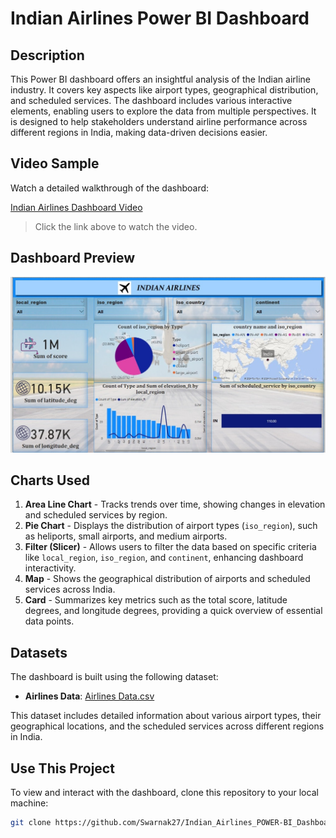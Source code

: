 # Indian Airlines Power BI Dashboard

## Description

This Power BI dashboard offers an insightful analysis of the Indian airline industry. It covers key aspects like airport types, geographical distribution, and scheduled services. The dashboard includes various interactive elements, enabling users to explore the data from multiple perspectives. It is designed to help stakeholders understand airline performance across different regions in India, making data-driven decisions easier.

## Video Sample

Watch a detailed walkthrough of the dashboard:

[Indian Airlines Dashboard Video](https://github.com/Swarnak27/Indian_Airlines_POWER-BI_Dashboard/blob/main/Indian_Airlines.mp4)

> Click the link above to watch the video.

## Dashboard Preview

![Indian Airlines Dashboard](https://github.com/Swarnak27/Indian_Airlines_POWER-BI_Dashboard/blob/main/Dashboard.jpeg)

## Charts Used

1. **Area Line Chart** - Tracks trends over time, showing changes in elevation and scheduled services by region.
2. **Pie Chart** - Displays the distribution of airport types (`iso_region`), such as heliports, small airports, and medium airports.
3. **Filter (Slicer)** - Allows users to filter the data based on specific criteria like `local_region`, `iso_region`, and `continent`, enhancing dashboard interactivity.
4. **Map** - Shows the geographical distribution of airports and scheduled services across India.
5. **Card** - Summarizes key metrics such as the total score, latitude degrees, and longitude degrees, providing a quick overview of essential data points.

## Datasets

The dashboard is built using the following dataset:

- **Airlines Data**: [Airlines Data.csv](https://github.com/Swarnak27/Indian_Airlines_POWER-BI_Dashboard/blob/main/Airlines%20Data.csv)

This dataset includes detailed information about various airport types, their geographical locations, and the scheduled services across different regions in India.

## Use This Project

To view and interact with the dashboard, clone this repository to your local machine:

```bash
git clone https://github.com/Swarnak27/Indian_Airlines_POWER-BI_Dashboard.git
